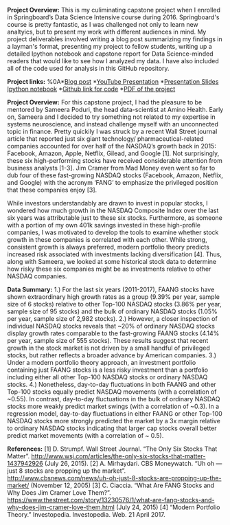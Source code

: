 **Project Overview:**
This is my culiminating capstone project when I enrolled in Springboard’s Data Science Intensive course during 2016. Springboard's course is pretty fantastic, as I was challenged not only to learn new analtyics, but to present my work with different audiences in mind. My project deliverables involved writing a blog post summarizing my findings in a layman's format, presenting my project to fellow students, writing up a detailed Ipython notebook and capstone report for Data Science-minded readers that would like to see how I analyzed my data. I have also included all of the code used for analysis in this GitHub repository. 

**Project links:**
%0A*<a href="https://www.springboard.com/blog/six-stocks-matter-nasdaq/">Blog post</a>
*<a href="https://www.youtube.com/watch?v=A-kx8BZkt-o">YouTube Presentation</a>
*<a href="https://github.com/dwhitneycmu/2016-Springboard-Course/blob/master/2016 Capstone Project/SlideShow/CapstoneSlideShow_Revision_NoTransitions.pptx">Presentation Slides</a>
<a href="https://github.com/dwhitneycmu/2016-Springboard-Course/blob/master/2017 Blog Post/Springboard Blog Post.ipynb">Ipython notebook</a>
*<a href="https://github.com/dwhitneycmu/2016-Springboard-Course/tree/master/2016">Github link for code</a>
*<a href="https://github.com/dwhitneycmu/2016-Springboard-Course/blob/master/2016 Capstone Project/CapstoneReport.pdf">PDF of the project</a>

**Project Overview:**
For this capstone project, I had the pleasure to be mentored by Sameera Poduri, the head data-scientist at Amino Health. Early on, Sameera and I decided to try something not related to my expertise in systems neuroscience, and instead challenge myself with an unconnected topic in finance. Pretty quickily I was struck by a recent Wall Street journal article that reported just six giant technology/ pharmaceutical-related companies accounted for over half of the NASDAQ’s growth back in 2015: Facebook, Amazon, Apple, Netflix, Gilead, and Google [1]. Not surprisingly, these six high-performing stocks have received considerable attention from business analysts [1-3]. Jim Cramer from Mad Money even went so far to dub four of these fast-growing NASDAQ stocks (Facebook, Amazon, Netflix, and Google) with the acronym ‘FANG’ to emphasize the privileged position that these companies enjoy [3].

While investors understandably are drawn to invest in popular stocks, I wondered how much growth in the NASDAQ Composite Index over the last six years was attributable just to these six stocks. Furthermore, as someone with a portion of my own 401k savings invested in these high-profile companies, I was motivated to develop the tools to examine whether stock growth in these companies is correlated with each other. While strong, consistent growth is always preferred, modern portfolio theory predicts increased risk associated with investments lacking diversification [4]. Thus, along with Sameera, we looked at some historical stock data to determine how risky these six companies might be as investments relative to other NASDAQ companies.

**Data Summary:**
1.) For the last six years (2011-2017), FAANG stocks have shown extraordinary high growth rates as a group (9.39% per year, sample size of 6 stocks) relative to other Top-100 NASDAQ stocks (3.86% per year, sample size of 95 stocks) and the bulk of ordinary NASDAQ stocks (1.05% per year, sample size of 2,982 stocks).
2.) However, a closer inspection of individual NASDAQ stocks reveals that ~20% of ordinary NASDAQ stocks display growth rates comparable to the fast-growing FAANG stocks (4.14% per year, sample size of 555 stocks). These results suggest that recent growth in the stock market is not driven by a small handful of privileged stocks, but rather reflects a broader advance by American companies.
3.) Under a modern portfolio theory approach, an investment portfolio containing just FAANG stocks is a less risky investment than a portfolio including either all other Top-100 NASDAQ stocks or ordinary NASDAQ stocks.
4.) Nonetheless, day-to-day fluctuations in both FAANG and other Top-100 stocks equally predict NASDAQ movements (with a correlation of ~0.55). In contrast, day-to-day fluctuations in the bulk of ordinary NASDAQ stocks more weakly predict market swings (with a correlation of ~0.3). In a regression model, day-to-day fluctuations in either FAANG or other Top-100 NASDAQ stocks more strongly predicted the market by a 3x margin relative to ordinary NASDAQ stocks indicating that larger cap stocks overall better predict market movements (with a correlation of ~ 0.5).

**References:**
[1] D. Strumpf. Wall Street Journal. “The Only Six Stocks That Matter”. http://www.wsj.com/articles/the-only-six-stocks-that-matter-1437942926  (July 26, 2015).
[2] A. Mirhaydari. CBS Moneywatch. “Uh oh — just 8 stocks are propping up the market”. http://www.cbsnews.com/news/uh-oh-just-8-stocks-are-propping-up-the-market/ (November 12, 2005)
[3] C. Ciaccia. “What Are FANG Stocks and Why Does Jim Cramer Love Them?”. https://www.thestreet.com/story/13230576/1/what-are-fang-stocks-and-why-does-jim-cramer-love-them.html (July 24, 2015)
[4] “Modern Portfolio Theory.” Investopedia.  Investopedia. Web. 21 April 2017. 
